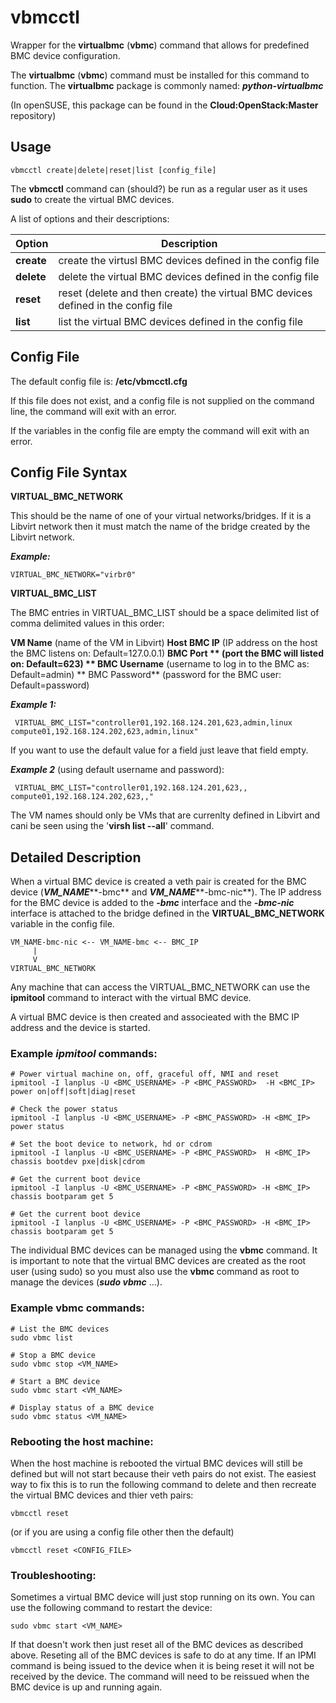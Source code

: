 # vbmcctl
Wrapper for the **virtualbmc** (**vbmc**) command that allows for predefined BMC device configuration.

The **virtualbmc** (**vbmc**) command must be installed for this command to function. The **virtualbmc** package is commonly named: ***python-virtualbmc*** 

(In openSUSE, this package can be found in the **Cloud:OpenStack:Master** repository)


## Usage
```
vbmcctl create|delete|reset|list [config_file]
```
The **vbmcctl** command can (should?) be run as a regular user as it uses **sudo** to create the virtual BMC devices.

A list of options and their descriptions:

Option | Description
------------ | -------------
**create** |		create the virtusl BMC devices defined in the config file
**delete** |		delete the virtual BMC devices defined in the config file
**reset** |	reset (delete and then create) the virtual BMC devices defined in the config file
**list** |		list the virtual BMC devices defined in the config file

## Config File
The default config file is: **/etc/vbmcctl.cfg**

If this file does not exist, and a config file is not supplied on the command line, the command will exit with an error.

If the variables in the config file are empty the command will exit with an error.

## Config File Syntax

**VIRTUAL_BMC_NETWORK**

This should be the name of one of your virtual networks/bridges. If it is a Libvirt network then it must match the name of the bridge created by the Libvirt network.

***Example:***

	VIRTUAL_BMC_NETWORK="virbr0"
	

**VIRTUAL_BMC_LIST**

The BMC entries in VIRTUAL_BMC_LIST should be a space delimited list of comma delimited values in this order: 

 **VM Name**  (name of the VM in Libvirt)
 **Host BMC IP**  (IP address on the host the BMC listens on: Default=127.0.0.1)
 **BMC Port ** (port the BMC will listed on: Default=623)
** BMC Username**  (username to log in to the BMC as: Default=admin)
** BMC Password**  (password for the BMC user: Default=password)

***Example 1:***
 
	 VIRTUAL_BMC_LIST="controller01,192.168.124.201,623,admin,linux compute01,192.168.124.202,623,admin,linux"

If you want to use the default value for a field just leave that field empty.

***Example 2*** (using default username and password):

	 VIRTUAL_BMC_LIST="controller01,192.168.124.201,623,, compute01,192.168.124.202,623,,"

The VM names should only be VMs that are currenlty defined in Libvirt and cani be seen using the '**virsh list --all**' command.

## Detailed Description
When a virtual BMC device is created a veth pair is created for the BMC device (***VM_NAME*****-bmc** and ***VM_NAME*****-bmc-nic**). The IP address for the BMC device is added to the ***-bmc*** interface and the ***-bmc-nic*** interface is attached to the bridge defined in the **VIRTUAL_BMC_NETWORK** variable in the config file.

```
VM_NAME-bmc-nic <-- VM_NAME-bmc <-- BMC_IP
     |
     V
VIRTUAL_BMC_NETWORK
```
Any machine that can access the VIRTUAL_BMC_NETWORK can use the **ipmitool** command to interact with the virtual BMC device.

A virtual BMC device is then created and associeated with the BMC IP address and the device is started.

### Example *ipmitool* commands:
```
# Power virtual machine on, off, graceful off, NMI and reset
ipmitool -I lanplus -U <BMC_USERNAME> -P <BMC_PASSWORD>  -H <BMC_IP> power on|off|soft|diag|reset

# Check the power status
ipmitool -I lanplus -U <BMC_USERNAME> -P <BMC_PASSWORD> -H <BMC_IP> power status

# Set the boot device to network, hd or cdrom
ipmitool -I lanplus -U <BMC_USERNAME> -P <BMC_PASSWORD>  H <BMC_IP> chassis bootdev pxe|disk|cdrom

# Get the current boot device
ipmitool -I lanplus -U <BMC_USERNAME> -P <BMC_PASSWORD> -H <BMC_IP> chassis bootparam get 5

# Get the current boot device
ipmitool -I lanplus -U <BMC_USERNAME> -P <BMC_PASSWORD> -H <BMC_IP> chassis bootparam get 5
```

The individual BMC devices can be managed using the **vbmc** command. It is important to note that the virtual BMC devices are created as the root user (using sudo) so you must also use the **vbmc** command as root to manage the devices (***sudo vbmc*** ...).

### Example vbmc commands:
```
# List the BMC devices
sudo vbmc list

# Stop a BMC device
sudo vbmc stop <VM_NAME>

# Start a BMC device
sudo vbmc start <VM_NAME>

# Display status of a BMC device
sudo vbmc status <VM_NAME>
```

### Rebooting the host machine:
When the host machine is rebooted the virtual BMC devices will still be defined but will not start because their veth pairs do not exist. The easiest way to fix this is to run the following command to delete and then recreate the virtual BMC devices and thier veth pairs:
```
vbmcctl reset
```
(or if you are using a config file other then the default)
```
vbmcctl reset <CONFIG_FILE>
```

### Troubleshooting:
Sometimes a virtual BMC device will just stop running on its own. You can use the following command to restart the device:
```
sudo vbmc start <VM_NAME>
```
If that doesn't work then just reset all of the BMC devices as described above. Reseting all of the BMC devices is safe to do at any time. If an IPMI command is being issued to the device when it is being reset it will not be received by the device. The command will need to be reissued when the BMC device is up and running again.